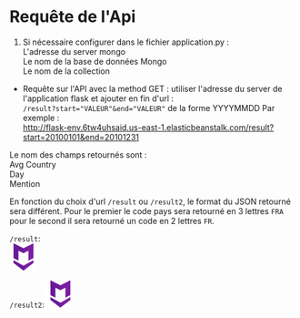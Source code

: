 # Requête de l'Api

1. Si nécessaire configurer dans le fichier application.py :  
L'adresse du server mongo  
Le nom de la base de données Mongo  
Le nom de la collection

* Requête sur l'API avec la method GET :
utiliser l'adresse du server de l'application flask et ajouter en fin d'url :  
`/result?start="VALEUR"&end="VALEUR"`  de la forme YYYYMMDD
Par exemple :  
http://flask-env.6tw4uhsaid.us-east-1.elasticbeanstalk.com/result?start=20100101&end=20101231

Le nom des champs retournés sont :  
Avg
Country  
Day  
Mention

En fonction du choix d'url `/result` ou `/result2`, le format du JSON retourné sera différent. Pour le premier le code pays sera retourné en 3 lettres `FRA` pour le second il sera retourné un code en 2 lettres `FR`.

`/result`:  
![alt text](https://github.com/adam-p/markdown-here/raw/master/src/common/images/icon48.png "result")

`/result2`:
![alt text](https://github.com/adam-p/markdown-here/raw/master/src/common/images/icon48.png "result2")
